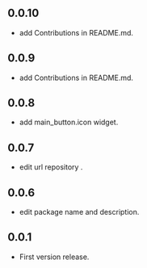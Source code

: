 ## 0.0.10
* add Contributions in README.md.
## 0.0.9
* add Contributions in README.md.
## 0.0.8
* add main_button.icon widget.

## 0.0.7
* edit url repository .

## 0.0.6
* edit package name and description.

## 0.0.1

* First version release.


